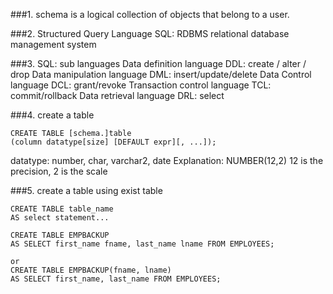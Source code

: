 
###1. schema is a logical collection of objects that belong to a user.

###2. Structured Query Language SQL: RDBMS relational database management system

###3. SQL: sub languages 
Data definition language DDL: create / alter / drop
Data manipulation language DML: insert/update/delete
Data Control language DCL: grant/revoke
Transaction control language TCL: commit/rollback
Data retrieval language DRL: select


###4. create a table
```
CREATE TABLE [schema.]table
(column datatype[size] [DEFAULT expr][, ...]);
```

datatype: number, char, varchar2, date
Explanation: NUMBER(12,2) 12 is the precision, 2 is the scale

###5. create a table using exist table
```
CREATE TABLE table_name
AS select statement...
```

```
CREATE TABLE EMPBACKUP
AS SELECT first_name fname, last_name lname FROM EMPLOYEES;

or
CREATE TABLE EMPBACKUP(fname, lname)
AS SELECT first_name, last_name FROM EMPLOYEES;
```


